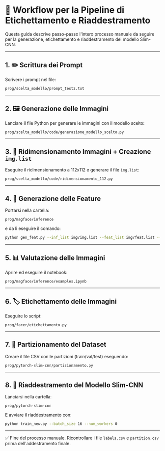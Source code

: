 # 🧪 Workflow per la Pipeline di Etichettamento e Riaddestramento

Questa guida descrive passo-passo l'intero processo manuale da seguire per la generazione, etichettamento e riaddestramento del modello Slim-CNN.

---

## 1. ✏️ Scrittura dei Prompt
Scrivere i prompt nel file:
```
prog/scelta_modello/prompt_test2.txt
```

---

## 2. 🖼️ Generazione delle Immagini
Lanciare il file Python per generare le immagini con il modello scelto:
```
prog/scelta_modello/code/generazione_modello_scelto.py
```

---

## 3. 📏 Ridimensionamento Immagini + Creazione `img.list`
Eseguire il ridimensionamento a 112x112 e generare il file `img.list`:
```
prog/scelta_modello/code/ridimensionamento_112.py
```

---

## 4. 🧬 Generazione delle Feature
Portarsi nella cartella:
```
prog/magface/inference
```
e da lì eseguire il comando:
```bash
python gen_feat.py --inf_list img/img.list --feat_list img/feat.list --resume ../models/magface_epoch_00025.pth
```

---

## 5. 📊 Valutazione delle Immagini
Aprire ed eseguire il notebook:
```
prog/magface/inference/examples.ipynb
```

---

## 6. 🏷️ Etichettamento delle Immagini
Eseguire lo script:
```
prog/facer/etichettamento.py
```

---

## 7. 🧩 Partizionamento del Dataset
Creare il file CSV con le partizioni (train/val/test) eseguendo:
```
prog/pytorch-slim-cnn/partizionamento.py
```

---

## 8. 🧠 Riaddestramento del Modello Slim-CNN
Lanciarsi nella cartella:
```
prog/pytorch-slim-cnn
```

E avviare il riaddestramento con:
```bash
python train_new.py --batch_size 16 --num_workers 0
```

---

✅ Fine del processo manuale. Ricontrollare i file `labels.csv` e `partition.csv` prima dell'addestramento finale.
